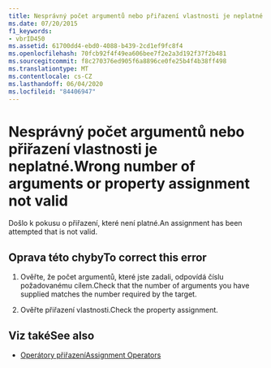 ```yaml
---
title: Nesprávný počet argumentů nebo přiřazení vlastnosti je neplatné.
ms.date: 07/20/2015
f1_keywords:
- vbrID450
ms.assetid: 61700dd4-ebd0-4088-b439-2cd1ef9fc8f4
ms.openlocfilehash: 70fcb92f4f49ea606bee7f2e2a3d192f37f2b481
ms.sourcegitcommit: f8c270376ed905f6a8896ce0fe25b4f4b38ff498
ms.translationtype: MT
ms.contentlocale: cs-CZ
ms.lasthandoff: 06/04/2020
ms.locfileid: "84406947"
---
```

# <a name="wrong-number-of-arguments-or-property-assignment-not-valid"></a><span data-ttu-id="ffd08-102">Nesprávný počet argumentů nebo přiřazení vlastnosti je neplatné.</span><span class="sxs-lookup"><span data-stu-id="ffd08-102">Wrong number of arguments or property assignment not valid</span></span>
<span data-ttu-id="ffd08-103">Došlo k pokusu o přiřazení, které není platné.</span><span class="sxs-lookup"><span data-stu-id="ffd08-103">An assignment has been attempted that is not valid.</span></span>  
  
## <a name="to-correct-this-error"></a><span data-ttu-id="ffd08-104">Oprava této chyby</span><span class="sxs-lookup"><span data-stu-id="ffd08-104">To correct this error</span></span>  
  
1. <span data-ttu-id="ffd08-105">Ověřte, že počet argumentů, které jste zadali, odpovídá číslu požadovanému cílem.</span><span class="sxs-lookup"><span data-stu-id="ffd08-105">Check that the number of arguments you have supplied matches the number required by the target.</span></span>  
  
2. <span data-ttu-id="ffd08-106">Ověřte přiřazení vlastnosti.</span><span class="sxs-lookup"><span data-stu-id="ffd08-106">Check the property assignment.</span></span>  
  
## <a name="see-also"></a><span data-ttu-id="ffd08-107">Viz také</span><span class="sxs-lookup"><span data-stu-id="ffd08-107">See also</span></span>

- [<span data-ttu-id="ffd08-108">Operátory přiřazení</span><span class="sxs-lookup"><span data-stu-id="ffd08-108">Assignment Operators</span></span>](../language-reference/operators/assignment-operators.md)
